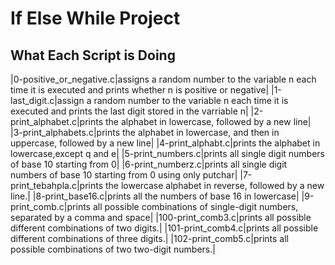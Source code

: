 # If Else While Project
## What Each Script is Doing
|0-positive_or_negative.c|assigns a random number to the variable n each time it is executed and prints whether n is positive or negative|
|1-last_digit.c|assign a random number to the variable n each time it is executed and prints the last digit stored in the varriable n|
|2-print_alphabet.c|prints the alphabet in lowercase, followed by a new line|
|3-print_alphabets.c|prints the alphabet in lowercase, and then in uppercase, followed by a new line|
|4-print_alphabt.c|prints the alphabet in lowercase,except q and e|
|5-print_numbers.c|prints all single digit numbers of base 10 starting from 0|
|6-print_numberz.c|prints all single digit numbers of base 10 starting from 0 using only putchar|
|7-print_tebahpla.c|prints the lowercase alphabet in reverse, followed by a new line.|
|8-print_base16.c|prints all the numbers of base 16 in lowercase|
|9-print_comb.c|prints all possible combinations of single-digit numbers, separated by a comma and space|
|100-print_comb3.c|prints all possible different combinations of two digits.|
|101-print_comb4.c|prints all possible different combinations of three digits.|
|102-print_comb5.c|prints all possible combinations of two two-digit numbers.|

